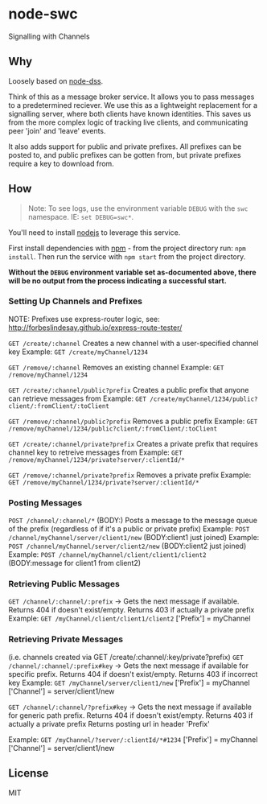 # node-swc

Signalling with Channels

## Why

Loosely based on [node-dss](https://travis-ci.org/bengreenier/node-dss).

Think of this as a message broker service. It allows you to pass messages to a predetermined reciever. We use this as a lightweight replacement for a signalling server, where both clients have known identities. This saves us from the more complex logic of tracking live clients, and communicating peer 'join' and 'leave' events.

It also adds support for public and private prefixes. All prefixes can be posted to, and public prefixes can be gotten from, but private prefixes require a key to download from.


## How

> Note: To see logs, use the environment variable `DEBUG` with the `swc` namespace. IE: `set DEBUG=swc*`.

You'll need to install [nodejs](https://nodejs.org) to leverage this service.

First install dependencies with [npm](http://npmjs.com/) - from the project directory run: `npm install`. Then run the service with `npm start` from the project directory.

__Without the `DEBUG` environment variable set as-documented above, there will be no output from the process indicating a successful start.__

### Setting Up Channels and Prefixes
NOTE: Prefixes use express-router logic, see: http://forbeslindesay.github.io/express-route-tester/

`GET /create/:channel`
Creates a new channel with a user-specified channel key
Example: `GET /create/myChannel/1234`

`GET /remove/:channel`
Removes an existing channel
Example: `GET /remove/myChannel/1234`

`GET /create/:channel/public?prefix`
Creates a public prefix that anyone can retrieve messages from
Example: `GET /create/myChannel/1234/public?client/:fromClient/:toClient`

`GET /remove/:channel/public?prefix`
Removes a public prefix
Example: `GET /remove/myChannel/1234/public?client/:fromClient/:toClient`

`GET /create/:channel/private?prefix`
Creates a private prefix that requires channel key to retreive messages from
Example: `GET /remove/myChannel/1234/private?server/:clientId/*`

`GET /remove/:channel/private?prefix`
Removes a private prefix
Example: `GET /remove/myChannel/1234/private?server/:clientId/*`

### Posting Messages
`POST /channel/:channel/*` (BODY:<data>)
Posts a message to the message queue of the prefix (regardless of if it's a public or private prefix)
Example: `POST /channel/myChannel/server/client1/new` (BODY:client1 just joined)
Example: `POST /channel/myChannel/server/client2/new` (BODY:client2 just joined)
Example: `POST /channel/myChannel/client/client1/client2` (BODY:message for client1 from client2)

### Retrieving Public Messages
`GET /channel/:channel/:prefix` -> <data>
Gets the next message if available. Returns 404 if doesn't exist/empty. Returns 403 if actually a private prefix
Example: `GET /myChannel/client/client1/client2`
['Prefix'] = myChannel

### Retrieving Private Messages
(i.e. channels created via GET /create/:channel/:key/private?prefix)
`GET /channel/:channel/:prefix#key` -> <data>
Gets the next message if available for specific prefix. Returns 404 if doesn't exist/empty. Returns 403 if incorrect key
Example: `GET /myChannel/server/client1/new`
['Prefix'] = myChannel
['Channel'] = server/client1/new

`GET /channel/:channel/?prefix#key` -> <data>
Gets the next message if available for generic path prefix.
Returns 404 if doesn't exist/empty.
Returns 403 if actually a private prefix
Returns posting url in header 'Prefix'

Example: `GET /myChannel/?server/:clientId/*#1234`
['Prefix'] = myChannel
['Channel'] = server/client1/new

## License

MIT
